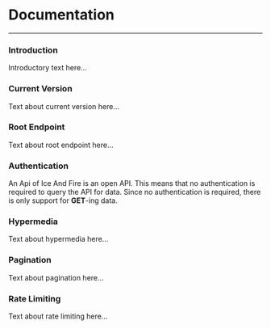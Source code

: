 # Documentation
- - -

<a name="intro"></a>
### Introduction


Introductory text here...

<a name="current_version"></a>
### Current Version


Text about current version here...

<a name="root_endpoint"></a>
### Root Endpoint


Text about root endpoint here...

<a name="authentication"></a>
### Authentication


An Api of Ice And Fire is an open API. This means that no authentication is required to query the API for data. Since no authentication is required, there is only support for **GET**-ing data.

<a name="hypermedia"></a>
### Hypermedia


Text about hypermedia here...

<a name="pagination"></a>
### Pagination


Text about pagination here...

<a name="rate_limiting"></a>
### Rate Limiting


Text about rate limiting here...
